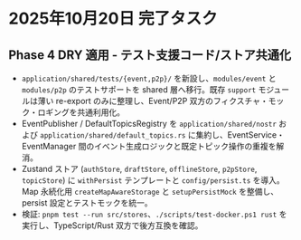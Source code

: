 # 2025年10月20日 完了タスク

## Phase 4 DRY 適用 - テスト支援コード/ストア共通化
- `application/shared/tests/{event,p2p}/` を新設し、`modules/event` と `modules/p2p` のテストサポートを shared 層へ移行。既存 `support` モジュールは薄い re-export のみに整理し、Event/P2P 双方のフィクスチャ・モック・ロギングを共通利用化。
- EventPublisher / DefaultTopicsRegistry を `application/shared/nostr` および `application/shared/default_topics.rs` に集約し、EventService・EventManager 間のイベント生成ロジックと既定トピック操作の重複を解消。
- Zustand ストア (`authStore`, `draftStore`, `offlineStore`, `p2pStore`, `topicStore`) に `withPersist` テンプレートと `config/persist.ts` を導入。Map 永続化用 `createMapAwareStorage` と `setupPersistMock` を整備し、persist 設定とテストモックを統一。
- 検証: `pnpm test --run src/stores`、`./scripts/test-docker.ps1 rust` を実行し、TypeScript/Rust 双方で後方互換を確認。
